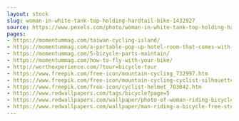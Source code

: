 ```yaml
---
layout: stock
slug: woman-in-white-tank-top-holding-hardtail-bike-1432927
source: https://www.pexels.com/photo/woman-in-white-tank-top-holding-hardtail-bike-1432927/
pages:
- https://momentummag.com/taiwan-cycling-island/
- https://momentummag.com/a-portable-pop-up-hotel-room-that-comes-with-a-bicycle/
- https://momentummag.com/5-bicycle-parts-maintain/
- https://momentummag.com/how-to-fly-with-your-bike/
- http://worthexperience.com/?tour=bicycle-tour
- https://www.freepik.com/free-icon/mountain-cycling_732997.htm
- https://www.freepik.com/free-icon/mountain-cycling-cyclist-silhouette_729442.htm
- https://www.freepik.com/free-icon/cyclist-helmet_703042.htm
- https://www.redwallpapers.com/tags/bicycle?page=5
- https://www.redwallpapers.com/wallpaper/photo-of-woman-riding-bicycle-free-stock-photo-image-wallpaper
- https://www.redwallpapers.com/wallpaper/man-riding-a-bicycle-free-stock-photo-image-wallpaper
---
```

